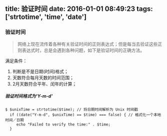 title: 验证时间
date: 2016-01-01 08:49:23
tags: ['strtotime', 'time', 'date']
---

### 验证时间
> 网络上现在流传着各种有关验证时间的正则表达式；但是每当去验证这些正则表达式时，总是会遇到各种问题，如下是验证时间的正确方法。

满足条件：
1. 判断是不是日期(时间)格式；
2. 天数符合每月天数的时间范围；
3. 2月天数符合平年、闰年的计算；

##### 验证时间格式为'Y-m-d'
```
$ $unixTime = strtotime($time); // 将日期时间解析为 Unix 时间戳
  if ((date("Y-m-d", $unixTime) == $time) === false) { // 格式化一个本地时间／日期
     echo "Failed to verify the time:" . $time;
  }
```